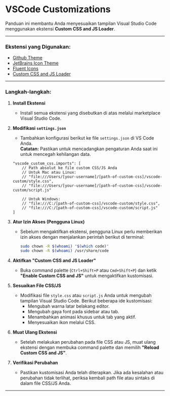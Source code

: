 # VSCode Customizations

Panduan ini membantu Anda menyesuaikan tampilan Visual Studio Code menggunakan ekstensi **Custom CSS and JS Loader**.

---

### Ekstensi yang Digunakan:

- [Github Theme](https://marketplace.visualstudio.com/items?itemName=GitHub.github-vscode-theme)
- [JetBrains Icon Theme](https://marketplace.visualstudio.com/items?itemName=chadalen.vscode-jetbrains-icon-theme)
- [Fluent Icons](https://marketplace.visualstudio.com/items?itemName=miguelsolorio.fluent-icons)
- [Custom CSS and JS Loader](https://marketplace.visualstudio.com/items?itemName=be5invis.vscode-custom-css)

---

### Langkah-langkah:

1. **Install Ekstensi**
   - Install semua ekstensi yang disebutkan di atas melalui marketplace Visual Studio Code.

2. **Modifikasi `settings.json`**
   - Tambahkan konfigurasi berikut ke file `settings.json` di VS Code Anda.  
     **Catatan:** Pastikan untuk mencadangkan pengaturan Anda saat ini untuk mencegah kehilangan data.

    ```jsonc
    "vscode_custom_css.imports": [
        // Path absolut ke file custom CSS/JS Anda
        // Untuk Mac atau Linux:
        // "file:///Users/[your-username]/[path-of-custom-css]/vscode-custom/style.css",
        // "file:///Users/[your-username]/[path-of-custom-css]/vscode-custom/script.js"

        // Untuk Windows:
        // "file:///C:/[path-of-custom-css]/vscode-custom/style.css",
        // "file:///C:/[path-of-custom-css]/vscode-custom/script.js"
    ]
    ```

3. **Atur Izin Akses (Pengguna Linux)**
   - Sebelum mengaktifkan ekstensi, pengguna Linux perlu memberikan izin akses dengan menjalankan perintah berikut di terminal:
     ```bash
     sudo chown -R $(whoami) "$(which code)"
     sudo chown -R $(whoami) /usr/share/code
     ```

4. **Aktifkan "Custom CSS and JS Loader"**
   - Buka command palette (`Ctrl+Shift+P` atau `Cmd+Shift+P`) dan ketik **"Enable Custom CSS and JS"** untuk mengaktifkan kustomisasi.

5. **Sesuaikan File CSS/JS**
   - Modifikasi file `style.css` atau `script.js` Anda untuk mengubah tampilan Visual Studio Code. Berikut beberapa ide kustomisasi:
     - Mengubah warna latar belakang editor.
     - Mengubah gaya font pada sidebar atau tab.
     - Menambahkan animasi khusus untuk tab yang aktif.
     - Menyesuaikan ikon melalui CSS.

6. **Muat Ulang Ekstensi**
   - Setelah melakukan perubahan pada file CSS atau JS, muat ulang ekstensi dengan membuka command palette dan memilih **"Reload Custom CSS and JS"**.

7. **Verifikasi Perubahan**
   - Pastikan kustomisasi Anda telah diterapkan. Jika ada kesalahan atau perubahan tidak terlihat, periksa kembali path file atau sintaks di dalam file CSS/JS Anda.

---


